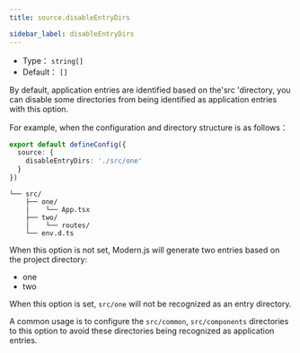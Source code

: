 ```yaml
---
title: source.disableEntryDirs

sidebar_label: disableEntryDirs
---
```


* Type： `string[]`
* Default： `[]`

By default, application entries are identified based on the'src 'directory, you can disable some directories from being identified as application entries with this option.

For example, when the configuration and directory structure is as follows：


```typescript title="modern.config.ts"
export default defineConfig({
  source: {
    disableEntryDirs: './src/one'
  }
})
```

``` title="Project directory structure"
└── src/
    ├── one/
    |    └── App.tsx
    ├── two/
    |    └── routes/
    └── env.d.ts
```

When this option is not set, Modern.js will generate two entries based on the project directory:
- one
- two

When this option is set, `src/one` will not be recognized as an entry directory.

A common usage is to configure the `src/common`, `src/components` directories to this option to avoid these directories being recognized as application entries.
